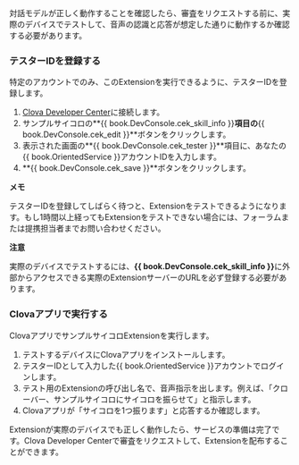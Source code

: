 ﻿対話モデルが正しく動作することを確認したら、審査をリクエストする前に、実際のデバイスでテストして、音声の認識と応答が想定した通りに動作するか確認する必要があります。

### テスターIDを登録する
特定のアカウントでのみ、このExtensionを実行できるように、テスターIDを登録します。

1. <a href="{{ book.DeveloperConsoleURL }}" target="_blank">Clova Developer Center</a>に接続します。
2. サンプルサイコロの**{{ book.DevConsole.cek_skill_info }}**項目の**{{ book.DevConsole.cek_edit }}**ボタンをクリックします。
3. 表示された画面の**{{ book.DevConsole.cek_tester }}**項目に、あなたの{{ book.OrientedService }}アカウントIDを入力します。
4. **{{ book.DevConsole.cek_save }}**ボタンをクリックします。

<div class="note">
  <p><strong>メモ</strong></p>
  <p>テスターIDを登録してしばらく待つと、Extensionをテストできるようになります。もし1時間以上経ってもExtensionをテストできない場合には、フォーラムまたは提携担当者までお問い合わせください。</p>
</div>

<div class="danger">
<p><strong>注意</strong></p>
  <p>実際のデバイスでテストするには、<strong>{{ book.DevConsole.cek_skill_info }}</strong>に外部からアクセスできる実際のExtensionサーバーのURLを必ず登録する必要があります。</p></li>
</div>

### Clovaアプリで実行する
ClovaアプリでサンプルサイコロExtensionを実行します。

1. テストするデバイスにClovaアプリをインストールします。
2. テスターIDとして入力した{{ book.OrientedService }}アカウントでログインします。
3. テスト用のExtensionの呼び出し名で、音声指示を出します。例えば、「クローバー、サンプルサイコロにサイコロを振らせて」と指示します。
4. Clovaアプリが「サイコロを1つ振ります」と応答するか確認します。

Extensionが実際のデバイスでも正しく動作したら、サービスの準備は完了です。Clova Developer Centerで審査をリクエストして、Extensionを配布することができます。
